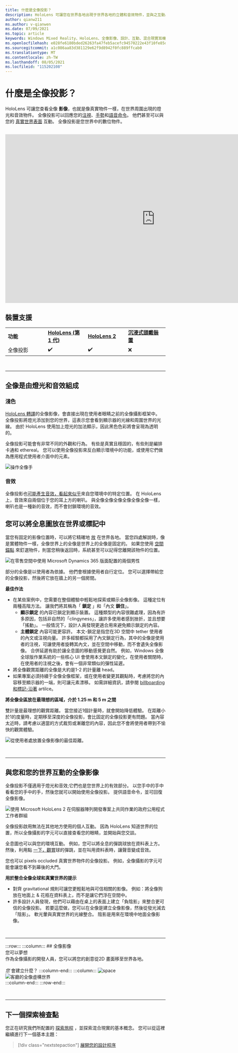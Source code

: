 ```yaml
---
title: 什麼是全像投影？
description: HoloLens 可讓您在世界各地出現于世界各地的立體和音效物件，並與之互動。
author: qianw211
ms.author: v-qianwen
ms.date: 07/09/2021
ms.topic: article
keywords: Windows Mixed Reality、HoloLens、全像影像、設計、互動、混合現實耳機、Windows Mixed reality 耳機、什麼是增強的現實
ms.openlocfilehash: e028fe6180bded26263fa47feb5acefc94570222e43f10fe85db5adf90307844
ms.sourcegitcommit: a1c086aa83d381129e62f9d8942f0fc889ffcab0
ms.translationtype: MT
ms.contentlocale: zh-TW
ms.lasthandoff: 08/05/2021
ms.locfileid: "115202108"
---
```

# <a name="what-is-a-hologram"></a>什麼是全像投影？

HoloLens 可讓您查看全像 **影像**，也就是像真實物件一樣，在世界周圍出現的燈光和音效物件。 全像投影可以回應您的[注視](../design/gaze-and-commit.md)、[手勢](../design/gaze-and-commit.md#composite-gestures)和[語音命令](../design/voice-input.md)。 他們甚至可以與您的 [真實世界表面](../design/spatial-mapping.md) 互動。 全像投影是您世界中的數位物件。

<br>

<iframe width="940" height="530" src="https://www.youtube.com/embed/MVXH5V8MVQo" frameborder="0" allow="accelerometer; autoplay; encrypted-media; gyroscope; picture-in-picture" allowfullscreen></iframe>

<br>

## <a name="device-support"></a>裝置支援

<table>
    <colgroup>
    <col width="25%" />
    <col width="25%" />
    <col width="25%" />
    <col width="25%" />
    </colgroup>
    <tr>
        <td><strong>功能</strong></td>
        <td><a href="/hololens/hololens1-hardware"><strong>HoloLens (第 1 代)</strong></a></td>
        <td><a href="/hololens/hololens2-hardware"><strong>HoloLens 2</strong></td>
        <td><a href="../discover/immersive-headset-hardware-details.md"><strong>沉浸式頭戴裝置</strong></a></td>
    </tr>
     <tr>
        <td>全像投影</td>
        <td>✔️</td>
        <td>✔️</td>
        <td>❌</td>
    </tr>
</table>

<br>

---

## <a name="a-hologram-is-made-of-light-and-sound"></a>全像是由燈光和音效組成

### <a name="light"></a>淺色

[HoloLens 轉譯](../develop/platform-capabilities-and-apis/rendering.md)的全像影像，會直接出現在使用者眼睛之前的全像攝影框架中。 全像投影將燈光添加到您的世界，這表示您會看到顯示器的光線和周圍世界的光線。 由於 HoloLens 使用加上燈光的加法顯示，因此黑色色彩將會呈現為透明的。 

全像投影可能會有非常不同的外觀和行為。 有些是真實且穩固的，有些則是編排卡通和 ethereal。 您可以使用全像投影來反白顯示環境中的功能，或使用它們做為應用程式使用者介面中的元素。

![操作全像手](images/hologram-hands-940px.jpg)

### <a name="sound"></a>音效

全像投影也[可能產生音效，看起來似乎](../design/spatial-sound.md)來自您環境中的特定位置。 在 HoloLens 上，音效來自兩個位于您的耳上方的喇叭。 與全像全像全像全像全像全像一樣，喇叭也是一種新的音效，而不會封鎖環境的音效。

## <a name="a-hologram-can-be-placed-in-the-world-or-tag-along-with-you"></a>您可以將全息圖放在世界或標記中

當您有固定的影像位置時，可以將它精確地 [放](../design/coordinate-systems.md) 在世界各地。 當您四處解說時，像是實體物件一樣，全像世界上的全像是世界上的全像是固定的。 如果您使用 [空間錨點](../design/coordinate-systems.md#spatial-anchors) 來釘選物件，則當您稍後返回時，系統甚至可以記得您離開該物件的位置。

![在零售空間中使用 Microsoft Dynamics 365 版面配置的兩個男性](images/HLS19_retailLayoutHologram_001-940px.jpg)

部分的全像是以使用者為依據。 他們會根據使用者自行定位。 您可以選擇帶給您的全像投影，然後將它放在牆上的另一個房間。

**最佳作法**

* 在某些案例中，您需要在整個體驗中輕鬆地探索或顯示全像影像。 這種定位有兩種高階方法。 讓我們將其稱為「 **鎖定** 」和「內文 **鎖住**」。
   * **顯示鎖定** 的內容已鎖定到顯示裝置。 這種類型的內容很難處理，因為有許多原因，包括非自然的「clingyness」，讓許多使用者感到挫折，並且想要「搖動」。 一般情況下，設計人員發現更適合用來避免顯示鎖定的內容。
   * **主體鎖定** 內容可能更容許。 本文-鎖定是指您在3D 空間中 tether 使用者的內文或注視向量。 許多經驗都採用了內文鎖定行為，其中的全像是使用者的注視，可讓使用者旋轉其內文，並在空間中移動，而不會遺失全像影像。 合併延遲有助於讓全息圖的移動感覺更自然。 例如，Windows 全像全球版作業系統的一些核心 UI 會使用本文鎖定的變化，在使用者關閉時，在使用者的注視之後，會有一個非常類似的彈性延遲。
* 將全像觀賞距離的全像是大約是1-2 的計量離 head。
* 如果專案必須持續于全像全像框架，或在使用者變更其觀點時，考慮將您的內容移至顯示器的一端，則可讓元素漂移。 如需詳細資訊，請參閱 [billboarding 和標記-沿著](../design/billboarding-and-tag-along.md) artilce。

**將全像全區放在最理想的區域，介於 1.25 m 和 5 m 之間**

雙計量是最理想的觀賞距離。 當您接近1個計量時，就會開始降低體驗。 在距離小於1的度量時，定期移至深度的全像投影，會比固定的全像投影更有問題。 當內容太近時，請考慮以適當的方式裁剪或漸離您的內容，因此您不會將使用者帶到不愉快的觀賞體驗。

![從使用者處放置全像影像的最佳距離。](images/distanceguiderendering-950px.png)

<br>

---

## <a name="a-hologram-interacts-with-you-and-your-world"></a>與您和您的世界互動的全像影像

全像投影不僅適用于燈光和音效;它們也是您世界上的有效部分。 以您手中的手中看看您的手中的手，然後您就可以開始使用全像投影。 提供語音命令，並可回復全像影像。

![使用 Microsoft HoloLens 2 在伺服器陣列開發專案上共同作業的政府公用程式工作者群組](images/HLS19_governmentUtilitiesHologram_001-940px.jpg)

全像投影啟用無法在其他地方使用的個人互動。 因為 HoloLens 知道世界的位置，所以全像攝影的字元可以直接查看您的眼睛，並開始與您交談。

全息圖也可以與您的環境互動。 例如，您可以將全息的彈跳球放在資料表上方。 然後，利用點 [一下，觀賞](../design/gaze-and-commit.md#composite-gestures)球的彈跳，並在叫用資料表時，讓聲音變成音效。

您也可以 pixels occluded 真實世界物件的全像投影。 例如，全像攝影的字元可能會讓您看不到幕後的大門。

**用於整合全像全球和真實世界的提示**

* 對齊 gravitational 規則可讓您更輕鬆地與可信相關的影像。 例如：將全像狗放在地面上 & 花瓶在資料表上，而不是讓它們浮在空間中。
* 許多設計人員發現，他們可以藉由在桌上的表面上建立「負陰影」來整合更可信的全像投影。 若要這麼做，您可以在全像是建立全像影像，然後從發光減去「陰影」。 軟光暈與真實世界的光線整合。 陰影是用來在環境中地面全像影像。

<br>

---

:::row:::
    :::column:::
        ## <a name="a-hologram-is-what-bryou-can-dream-upbr"></a>全像影像 <br>您可以夢想<br>
        作為全像攝影的開發人員，您可以將您的創意從2D 畫面移至世界各地。<br><br>
        *您* 會建立什麼？
    :::column-end:::
        :::column:::
        ![space](images/spacer-20x582.png)<br>
       ![客廳的全像虛構世界](images/designoverview.jpg)<br>
    :::column-end:::
:::row-end:::

<br>

---

## <a name="next-discovery-checkpoint"></a>下一個探索檢查點

您正在研究我們所配置的 [探索旅程](get-started-with-mr.md) ，並探索混合現實的基本概念。 您可以從這裡繼續進行下一個基本主題： 

> [!div class="nextstepaction"]
> [展開您的設計程序](case-study-expanding-the-design-process-for-mixed-reality.md)